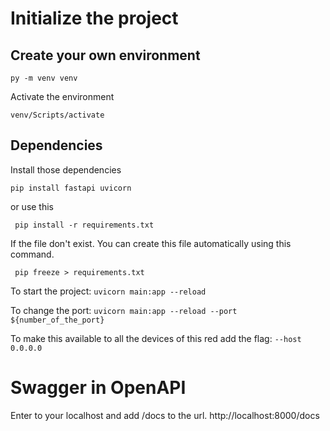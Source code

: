 # Initialize the project

## Create your own environment

``py -m venv venv``

Activate the environment

``
venv/Scripts/activate
``

## Dependencies

Install those dependencies

``
pip install fastapi uvicorn
``

or use this 

``
pip install -r requirements.txt``

If the file don't exist. You can create this file automatically using this command.

``
pip freeze > requirements.txt``


To start the project: ``uvicorn main:app --reload``

To change the port: ``uvicorn main:app --reload --port ${number_of_the_port}``

To make this available to all the devices of this red add the flag: ``--host 0.0.0.0``


# Swagger in OpenAPI

Enter to your localhost and add /docs to the url.
http://localhost:8000/docs
